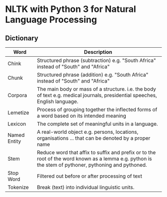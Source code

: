 # NLTK with Python 3 for Natural Language Processing

## Dictionary

| Word         | Description                                                                                                                                          |
| ------------ | ---------------------------------------------------------------------------------------------------------------------------------------------------- |
| Chink        | Structured phrase (subtraction) e.g. "South Africa" instead of "South" and "Africa"                                                                  |
| Chunk        | Structured phrase (addition) e.g. "South Africa" instead of "South" and "Africa"                                                                     |
| Corpora      | The main body or mass of a structure. i.e. the body of text e.g. medical journals, presidential speeches, English language.                          |
| Lemetize     | Process of grouping together the inflected forms of a word based on its intended meaning                                                             |
| Lexicon      | The complete set of meaningful units in a language.                                                                                                  |
| Named Entity | A real-world object e.g. persons, locations, organisations ... that can be denoted by a proper name                                                  |
| Stem         | Reduce word that affix to suffix and prefix or to the root of the word known as a lemma e.g. python is the stem of pythoner, pythoning and pythoned. |
| Stop Word    | Filtered out before or after processing of text                                                                                                      |
| Tokenize     | Break (text) into individual linguistic units.                                                                                                       |
